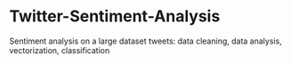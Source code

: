 # Twitter-Sentiment-Analysis
Sentiment analysis on a large dataset tweets: data cleaning, data analysis, vectorization, classification
